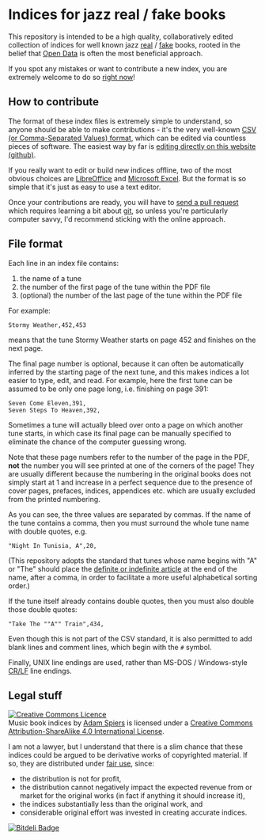 # Indices for jazz real / fake books

This repository is intended to be a high quality, collaboratively
edited collection of indices for well known jazz
[real](http://en.wikipedia.org/wiki/Real_Book) /
[fake](http://en.wikipedia.org/wiki/Fake_book) books, rooted in the
belief that [Open Data](http://en.wikipedia.org/wiki/Open_data) is
often the most beneficial approach.

If you spot any mistakes or want to contribute a new index, you are
extremely welcome to do so
[right now](https://help.github.com/articles/creating-and-editing-files-in-your-repository)!

## How to contribute

The format of these index files is extremely simple to understand, so
anyone should be able to make contributions - it's the very well-known
[CSV (or Comma-Separated Values) format](http://en.wikipedia.org/wiki/Comma-separated_values),
which can be edited via countless pieces of software.  The easiest way
by far is
[editing directly on this website (github)](https://help.github.com/articles/creating-and-editing-files-in-your-repository).

If you really want to edit or build new indices offline, two of the
most obvious choices are
[LibreOffice](http://www.libreoffice.org/features/calc/) and
[Microsoft Excel](http://en.wikipedia.org/wiki/Microsoft_Excel).  But
the format is so simple that it's just as easy to use a text editor.

Once your contributions are ready, you will have to
[send a pull request](https://help.github.com/articles/using-pull-requests)
which requires learning a bit about [git](http://git-scm.com/), so
unless you're particularly computer savvy, I'd recommend sticking with
the online approach.

## File format

Each line in an index file contains:

1.  the name of a tune
2.  the number of the first page of the tune within the PDF file
3.  (optional) the number of the last page of the tune within the PDF file

For example:

    Stormy Weather,452,453

means that the tune Stormy Weather starts on page 452 and finishes on
the next page.

The final page number is optional, because it can often be
automatically inferred by the starting page of the next tune, and this
makes indices a lot easier to type, edit, and read.  For example, here
the first tune can be assumed to be only one page long, i.e. finishing
on page 391:

    Seven Come Eleven,391,
    Seven Steps To Heaven,392,

Sometimes a tune will actually bleed over onto a page on which another
tune starts, in which case its final page can be manually specified to
eliminate the chance of the computer guessing wrong.

Note that these page numbers refer to the number of the page in the
PDF, **not** the number you will see printed at one of the corners of
the page!  They are usually different because the numbering in the
original books does not simply start at 1 and increase in a perfect
sequence due to the presence of cover pages, prefaces, indices,
appendices etc. which are usually excluded from the printed numbering.

As you can see, the three values are separated by commas.  If the name
of the tune contains a comma, then you must surround the whole tune
name with double quotes, e.g.

    "Night In Tunisia, A",20,

(This repository adopts the standard that tunes whose name begins with
"A" or "The" should place the
[definite or indefinite article](http://en.wikipedia.org/wiki/Article_(grammar))
at the end of the name, after a comma, in order to facilitate a more
useful alphabetical sorting order.)

If the tune itself already contains double quotes, then you must also
double those double quotes:

    "Take The ""A"" Train",434,

Even though this is not part of the CSV standard, it is also permitted
to add blank lines and comment lines, which begin with the `#` symbol.

Finally, UNIX line endings are used, rather than MS-DOS / Windows-style
[CR/LF](http://en.wikipedia.org/wiki/Newline) line endings.

## Legal stuff

<a rel="license" href="http://creativecommons.org/licenses/by-sa/4.0/"><img alt="Creative Commons Licence" style="border-width:0" src="http://i.creativecommons.org/l/by-sa/4.0/88x31.png" /></a><br /><span xmlns:dct="http://purl.org/dc/terms/" href="http://purl.org/dc/dcmitype/Dataset" property="dct:title" rel="dct:type">Music book indices</span> by <a xmlns:cc="http://creativecommons.org/ns#" href="https://github.com/aspiers/book-indices" property="cc:attributionName" rel="cc:attributionURL">Adam Spiers</a> is licensed under a <a rel="license" href="http://creativecommons.org/licenses/by-sa/4.0/">Creative Commons Attribution-ShareAlike 4.0 International License</a>.

I am not a lawyer, but I understand that there is a slim chance that
these indices could be argued to be derivative works of copyrighted
material.  If so, they are distributed under
[fair use](http://en.wikipedia.org/wiki/Fair_use), since:

*   the distribution is not for profit,
*   the distribution cannot negatively impact the expected revenue from
    or market for the original works (in fact if anything it should
    increase it),
*   the indices substantially less than the original work, and
*   considerable original effort was invested in creating accurate indices.


[![Bitdeli Badge](https://d2weczhvl823v0.cloudfront.net/aspiers/book-indices/trend.png)](https://bitdeli.com/free "Bitdeli Badge")

